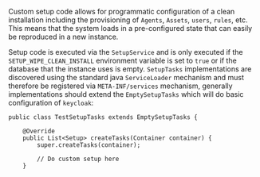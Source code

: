 Custom setup code allows for programmatic configuration of a clean installation including the provisioning of `Agents`, `Assets`, `users`, `rules`, etc. This means that the system loads in a pre-configured state that can easily be reproduced in a new instance.

Setup code is executed via the `SetupService` and is only executed if the `SETUP_WIPE_CLEAN_INSTALL` environment variable is set to `true` or if the database that the instance uses is empty. `SetupTasks` implementations are discovered using the standard java `ServiceLoader` mechanism and must therefore be registered via `META-INF/services` mechanism, generally implementations should extend the `EmptySetupTasks` which will do basic configuration of `keycloak`:

```
public class TestSetupTasks extends EmptySetupTasks {

    @Override
    public List<Setup> createTasks(Container container) {
        super.createTasks(container);

        // Do custom setup here
    }
```